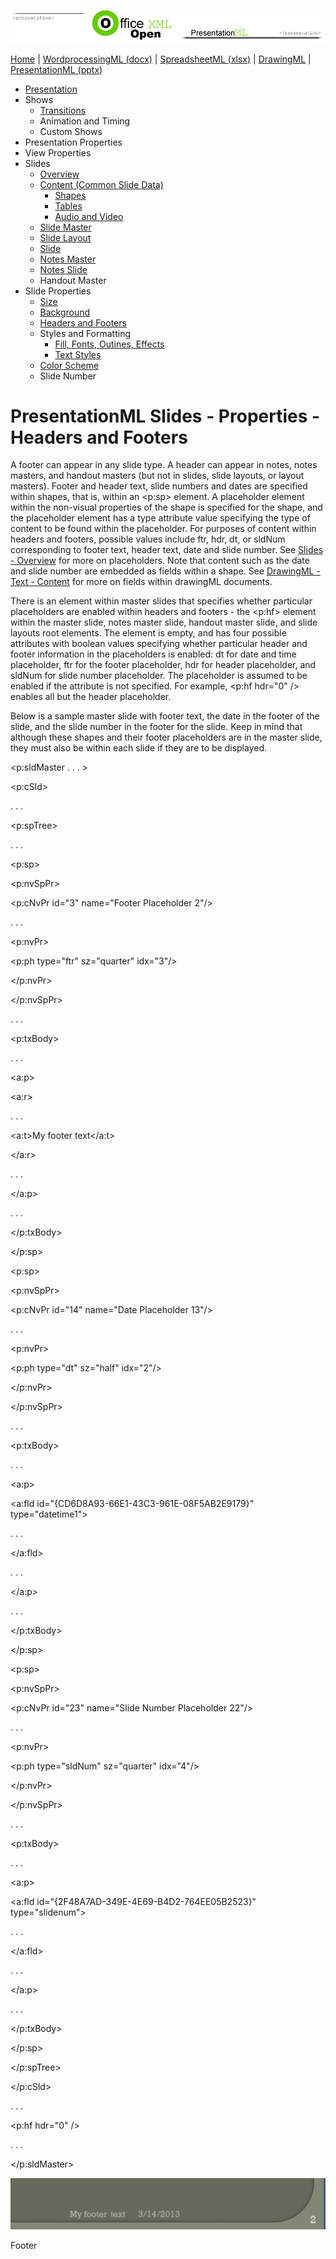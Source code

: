 ![PresentationXML.com](images/PresentationMLBanner.png)

[Home](index.php) | [WordprocessingML (docx)](anatomyofOOXML.php) | [SpreadsheetML (xlsx)](anatomyofOOXML-xlsx.php)
| [DrawingML](drwOverview.php) | [PresentationML (pptx)](anatomyofOOXML-pptx.php)

* [Presentation](prPresentation.php)
* Shows
  + [Transitions](prSlide-transitions.php)
  + Animation and Timing
  + Custom Shows
* Presentation Properties
* View Properties
* Slides
  + [Overview](prSlide.php)
  + [Content (Common Slide Data)](prCommonSlideData.php)
    - [Shapes](prSlide-shapeTree.php)
    - [Tables](drwTable.php)
    - [Audio and Video](prSlide-multiMedia.php)
  + [Slide Master](prSlideMaster.php)
  + [Slide Layout](prSlideLayout.php)
  + [Slide](prPresentationSlide.php)
  + [Notes Master](prNotesMaster.php)
  + [Notes Slide](prNotesSlide.php)
  + Handout Master
* Slide Properties
  + [Size](prSlide-size.php)
  + [Background](prSlide-background.php)
  + [Headers and Footers](prSlide-footer.php)
  + Styles and Formatting
    - [Fill, Fonts, Outines, Effects](prSlide-styles-themes.php)
    - [Text Styles](prSlide-styles-textStyles.php)
  + [Color Scheme](prSlide-color.php)
  + Slide Number

# PresentationML Slides - Properties - Headers and Footers

A footer can appear in any slide type. A header can appear in notes, notes masters, and handout masters (but not in slides, slide layouts, or layout masters). Footer and header text, slide numbers and dates are specified within shapes, that is, within an <p:sp> element. A placeholder element within the non-visual properties of the shape is specified for the shape, and the placeholder element has a type attribute value specifying the type of content to be found within the placeholder. For purposes of content within headers and footers, possible values include ftr, hdr, dt, or sldNum corresponding to footer text, header text, date and slide number. See [Slides - Overview](prSlide.php) for more on placeholders. Note that content such as the date and slide number are embedded as fields within a shape. See [DrawingML - Text - Content](drwSp-text-paragraph.php) for more on fields within drawingML documents.

There is an element within master slides that specifies whether particular placeholders are enabled within headers and footers - the <p:hf> element within the master slide, notes master slide, handout master slide, and slide layouts root elements. The element is empty, and has four possible attributes with boolean values specifying whether particular header and footer information in the placeholders is enabled: dt for date and time placeholder, ftr for the footer placeholder, hdr for header placeholder, and sldNum for slide number placeholder. The placeholder is assumed to be enabled if the attribute is not specified. For example, <p:hf hdr="0" /> enables all but the header placeholder.

Below is a sample master slide with footer text, the date in the footer of the slide, and the slide number in the footer for the slide. Keep in mind that although these shapes and their footer placeholders are in the master slide, they must also be within each slide if they are to be displayed.

<p:sldMaster . . . >

<p:cSld>

. . .

<p:spTree>

. . .

<p:sp>

<p:nvSpPr>

<p:cNvPr id="3" name="Footer Placeholder 2"/>

. . .

<p:nvPr>

<p:ph type="ftr" sz="quarter" idx="3"/>

</p:nvPr>

</p:nvSpPr>

. . .

<p:txBody>

. . .

<a:p>

<a:r>

. . .

<a:t>My footer text</a:t>

</a:r>

. . .

</a:p>

. . .

</p:txBody>

</p:sp>

  

<p:sp>

<p:nvSpPr>

<p:cNvPr id="14" name="Date Placeholder 13"/>

. . .

<p:nvPr>

<p:ph type="dt" sz="half" idx="2"/>

</p:nvPr>

</p:nvSpPr>

. . .

<p:txBody>

. . .

<a:p>

<a:fld id="{CD6D8A93-66E1-43C3-961E-08F5AB2E9179}" type="datetime1">

. . .

</a:fld>

. . .

</a:p>

. . .

</p:txBody>

</p:sp>

  

<p:sp>

<p:nvSpPr>

<p:cNvPr id="23" name="Slide Number Placeholder 22"/>

. . .

<p:nvPr>

<p:ph type="sldNum" sz="quarter" idx="4"/>

</p:nvPr>

</p:nvSpPr>

. . .

<p:txBody>

. . .

<a:p>

<a:fld id="{2F48A7AD-349E-4E69-B4D2-764EE05B2523}" type="slidenum">

. . .

</a:fld>

. . .

</a:p>

. . .

</p:txBody>

</p:sp>

</p:spTree>

</p:cSld>

. . .

<p:hf hdr="0" />

. . .

</p:sldMaster>

![Presentation slide](images/ppSlide-footers.gif)

  

Footer